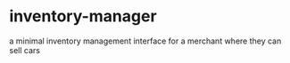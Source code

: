 # inventory-manager
a minimal inventory management interface for a merchant where they can sell cars
